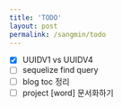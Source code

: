 ```yaml
---
title: 'TODO'
layout: post
permalink: /sangmin/todo
---
```


- [x] UUIDV1 vs UUIDV4
- [ ] sequelize find query
- [ ] blog toc 정리
- [ ] project [word] 문서화하기